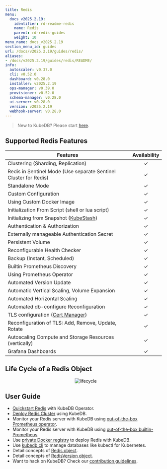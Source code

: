 ```yaml
---
title: Redis
menu:
  docs_v2025.2.19:
    identifier: rd-readme-redis
    name: Redis
    parent: rd-redis-guides
    weight: 10
menu_name: docs_v2025.2.19
section_menu_id: guides
url: /docs/v2025.2.19/guides/redis/
aliases:
- /docs/v2025.2.19/guides/redis/README/
info:
  autoscaler: v0.37.0
  cli: v0.52.0
  dashboard: v0.28.0
  installer: v2025.2.19
  ops-manager: v0.39.0
  provisioner: v0.52.0
  schema-manager: v0.28.0
  ui-server: v0.28.0
  version: v2025.2.19
  webhook-server: v0.28.0
---
```


> New to KubeDB? Please start [here](/docs/v2025.2.19/README).

## Supported Redis Features
| Features                                                          | Availability |
|-------------------------------------------------------------------|:------------:|
| Clustering (Sharding, Replication)                                |   &#10003;   |
| Redis in Sentinel Mode (Use separate Sentinel Cluster for Redis)  |   &#10003;   |
| Standalone Mode                                                   |   &#10003;   |
| Custom Configuration                                              |   &#10003;   |
| Using Custom Docker Image                                         |   &#10003;   |
| Initialization From Script (shell or lua script)                  |   &#10003;   |
| Initializing from Snapshot ([KubeStash](https://kubestash.com/))  |   &#10003;   |
| Authentication & Authorization                                    |   &#10003;   |
| Externally manageable Authentication Secret                       |   &#10003;   |
| Persistent Volume                                                 |   &#10003;   |
| Reconfigurable Health Checker                                     |   &#10003;   |
| Backup (Instant, Scheduled)                                       |   &#10003;   |
| Builtin Prometheus Discovery                                      |   &#10003;   |
| Using Prometheus Operator                                         |   &#10003;   |
| Automated Version Update                                          |   &#10003;   |
| Automatic Vertical Scaling, Volume Expansion                      |   &#10003;   |
| Automated Horizontal Scaling                                      |   &#10003;   |
| Automated db-configure Reconfiguration                            |   &#10003;   |
| TLS configuration ([Cert Manager](https://cert-manager.io/docs/)) |   &#10003;   |
| Reconfiguration of TLS: Add, Remove, Update, Rotate               |   &#10003;   |
| Autoscaling Compute and Storage Resources (vertically)            |   &#10003;   |
| Grafana Dashboards                                                |   &#10003;   |



## Life Cycle of a Redis Object

<p align="center">
  <img alt="lifecycle"  src="/docs/v2025.2.19/images/redis/redis-lifecycle.png">
</p>

## User Guide

- [Quickstart Redis](/docs/v2025.2.19/guides/redis/quickstart/quickstart) with KubeDB Operator.
- [Deploy Redis Cluster](/docs/v2025.2.19/guides/redis/clustering/redis-cluster) using KubeDB.
- Monitor your Redis server with KubeDB using [out-of-the-box Prometheus operator](/docs/v2025.2.19/guides/redis/monitoring/using-prometheus-operator).
- Monitor your Redis server with KubeDB using [out-of-the-box builtin-Prometheus](/docs/v2025.2.19/guides/redis/monitoring/using-builtin-prometheus).
- Use [private Docker registry](/docs/v2025.2.19/guides/redis/private-registry/using-private-registry) to deploy Redis with KubeDB.
- Use [kubedb cli](/docs/v2025.2.19/guides/redis/cli/cli) to manage databases like kubectl for Kubernetes.
- Detail concepts of [Redis object](/docs/v2025.2.19/guides/redis/concepts/redis).
- Detail concepts of [RedisVersion object](/docs/v2025.2.19/guides/redis/concepts/catalog).
- Want to hack on KubeDB? Check our [contribution guidelines](/docs/v2025.2.19/CONTRIBUTING).
